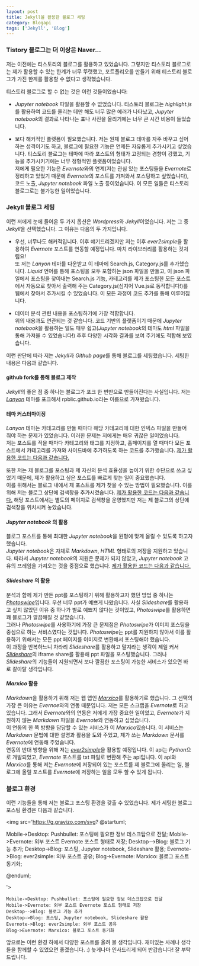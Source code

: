 ```yaml
---
layout: post
title: Jekyll을 활용한 블로그 세팅
category: Blogapi
tags: ['Jekyll', 'Blog']
---
```


### Tistory 블로그는 더 이상은 Naver...

저는 이전에는 티스토리의 블로그를 활용하고 있었습니다.  그렇지만 티스토리 블로그로는 제가 활용할 수 있는 한계가 너무 뚜렷했고, 포트폴리오를 만들기 위해 티스토리 블로그가 가진 한계를 활용할 수 없다고 생각했습니다.


티스토리 블로그로 할 수 없는 것은 이런 것들이었습니다:

* *Jupyter notebook* 파일을 활용할 수 없었습니다. 티스토리 블로그는 *highlight.js*를 활용하여 코드를 올리는 데만 해도 너무 많은 에러가 나타났고, *Jupyter notebook*의 결과로 나타나는 표나 사진을 올리기에는 너무 큰 시간 비용이 들었습니다.

* 보다 해커적인 플랫폼이 필요했습니다. 저는 원체 블로그 테마를 자주 바꾸고 싶어하는 성격이기도 하고, 블로그에 필요한 기능은 언제든 자유롭게 추가시키고 싶었습니다. 티스토리 블로그는 테마에 따라 포스트의 형태가 고정되는 경향이 강했고, 기능을 추가시키기에는 너무 정형적인 플랫폼이었습니다.<br>
저에게 필요한 기능은 *Evernote*와의 연계(저는 관심 있는 포스팅들을 *Evernote*로 정리하고 있었기 때문에 *Evernote*의 포스트를 가져와서 포스팅하고 싶었습니다), 코드 노출, *Jupyter notebook* 파일 노출 등이었습니다. 이 모든 일들은 티스토리 블로그로는 불가능한 일이었습니다.


### Jekyll 블로그 세팅

이런 저에게 눈에 들어온 두 가지 옵션은 *Wordpress*와 *Jekyll*이었습니다. 저는 그 중 *Jekyll*을 선택했습니다. 그 이유는 다음의 두 가지입니다.

* 우선, 너무나도 해커적입니다.
이후 얘기드리겠지만 저는 이후 *ever2simple*을 활용하여 *Evernote* 포스트를 연동할 예정입니다. 마치 라이브러리를 활용하는 것처럼요!<br>
또 저는 *Lanyon* 테마를 다운받고 이 테마에 Search.js, Category.js를 추가했습니다. *Liquid* 언어를 통해 포스팅을 모두 포함하는 json 파일을 만들고, 이 json 파일에서 포스팅을 찾아내는 Search.js 기능, 카테고리를 제가 포스팅한 모든 포스트에서 자동으로 찾아서 출력해 주는 Category.js(심지어 Vue.js로 동작합니다!)를 웹에서 찾아서 추가시킬 수 있었습니다. 이 모든 과정이 코드 추가를 통해 이루어집니다.

* 데이터 분석 관련 내용을 포스팅하기에 가장 적합합니다.<br>
위의 내용과도 연관되는 것 같습니다. 코드 기반의 플랫폼이기 때문에 *Jupyter notebook*을 활용하는 일도 매우 쉽고(*Jupyter notebook*의 테마도 *html* 파일을 통해 가져올 수 있었습니다!) 추후 다양한 시각화 결과를 보여 주기에도 적합해 보였습니다.

이런 판단에 따라 저는 *Jekyll*과 *Github page*를 통해 블로그를 세팅했습니다. 세팅한 내용은 다음과 같습니다.

#### github fork를 통해 블로그 제작
*Jekyll*의 좋은 점 중 하나는 블로그가 포크 한 번만으로 만들어진다는 사실입니다. 저는 [*Lanyon*][1] 테마를 포크해서 rpblic.github.io라는 이름으로 가져왔습니다.

#### 테마 커스터마이징
*Lanyon* 테마는 카테고리를 만들 때마다 해당 카테고리에 대한 인덱스 파일을 만들어 줘야 하는 문제가 있었습니다. 이러한 문제는 저에게는 매우 귀찮은 일이었습니다. <br>
저는 포스트를 적을 때마다 카테고리와 태그를 지정하고, 홈페이지를 열 때마다 모든 포스트에서 카테고리를 가져와 사이드바에 추가하도록 하는 코드를 추가했습니다. [제가 활용한 코드는 다음과 같습니다.][2]

또한 저는 제 블로그를 포스팅과 제 자신의 분석 효율성을 높이기 위한 수단으로 쓰고 싶었기 때문에, 제가 활용하고 싶은 포스트를 빠르게 찾는 일이 중요했습니다.<br>
이를 위해서는 블로그 내에서 제 포스트를 제가 찾을 수 있는 방법이 필요했습니다. 이를 위해 저는 블로그 상단에 검색창을 추가시켰습니다. [제가 활용한 코드는 다음과 같습니다.][3] 해당 포스트에서는 별도의 페이지로 검색창을 운영했지만 저는 제 블로그의 상단에 검색창을 위치시켜 놓았습니다.

#### *Jupyter notebook* 의 활용
블로그 포스트를 통해 최대한 *Jupyter notebook*을 원형에 맞게 올릴 수 있도록 하고자 했습니다. <br>
*Jupyter notebook*은 자체로 *Markdown*, *HTML* 형태로의 저장을 지원하고 있습니다. 따라서 *Jupyter notebook*의 지원은 문제가 되지 않았고, *Jupyter notebook* 고유의 프레임을 가져오는 것을 중점으로 했습니다. [제가 활용한 코드는 다음과 같습니다.][4]

#### *Slideshare* 의 활용
분석과 함께 제가 만든 ppt를 포스팅하기 위해 활용하고자 했던 방법 중 하나는 [*Photoswipe*][5]입니다. 우선 너무 ppt가 예쁘게 나왔습니다. 사실 *Slideshare*를 활용하고 싶지 않았던 이유 중 하나가 별로 예쁘지 않다는 것이었고, *Photoswipe*를 활용하면 꽤 블로그가 깔끔해질 것 같았습니다.<br>
그러나 *Photoswipe*를 사용하기에 가장 큰 문제점은 *Photoswipe*가 이미지 포스팅을 중심으로 하는 서비스였다는 것입니다. *Photoswipe*는 ppt를 지원하지 않아서 이를 활용하기 위해서는 모든 ppt 페이지를 이미지로 변환해서 포스팅해야 했습니다.<br>
이 과정을 반복하느니 차라리 *Slideshare*를 활용하고 말지라는 생각이 제일 커서 [*Slideshare*][6]의 iframe share를 활용해 ppt 파일을 포스팅했습니다. 그러나 *Slideshare*의 기능들이 지원되면서 보다 깔끔한 포스팅이 가능한 서비스가 있으면 바로 갈아탈 생각입니다.

#### *Marxico* 활용
*Markdown*을 활용하기 위해 저는 웹 앱인 [*Marxico*][7]를 활용하기로 했습니다. 그 선택의 가장 큰 이유는 *Evernoe*와의 연동 때문입니다. 저는 모든 스크랩을 *Evernote*로 하고 있습니다. 그래서 *Evernote*와의 연동은 저에게 가장 중요한 일이었고, *Evernote*가 지원하지 않는 *Markdown* 파일을 *Evernote*와 연동하고 싶었습니다.<br>
이 연동의 한 쪽 방향을 담당할 수 있는 서비스가 이 *Marxico*였습니다. 이 서비스는 *Markdown* 문법에 대한 설명과 활용을 도와 주었고, 제가 쓰는 *Markdown* 문서를 *Evernote*에 연동해 주었습니다.<br>
연동의 반대 방향을 위해 저는 [*ever2simple*][8]을 활용할 예정입니다. 이 api는 *Python*으로 개발되었고, *Evernote* 포스트를 txt 파일로 변환해 주는 api입니다. 이 api와 *Marxico*를 통해 저는 *Evernote*에 저장되어 있는 포스트를 제 블로그에 올리는 일, 블로그에 올릴 포스트를 *Evernote*에 저장하는 일을 모두 할 수 있게 됩니다.<br>


### 블로그 환경

이런 기능들을 통해 저는 블로그 포스팅 환경을 갖출 수 있었습니다. 제가 세팅한 블로그 포스팅 환경은 다음과 같습니다.

<img src='https://g.gravizo.com/svg?
@startuml;

Mobile->Desktop: Pushbullet: 포스팅에 필요한 정보 데스크탑으로 전달;
Mobile->Evernote: 외부 포스트 Evernote 포스트 형태로 저장;
Desktop-->Blog: 블로그 기능 추가;
Desktop->Blog: 포스팅, Jupyter notebook, Slideshare 활용;
Evernote->Blog: ever2simple: 외부 포스트 공유;
Blog->Evernote: Marxico: 블로그 포스트 동기화;

@enduml;

'>

```sequence
Mobile->Desktop: Pushbullet: 포스팅에 필요한 정보 데스크탑으로 전달
Mobile->Evernote: 외부 포스트 Evernote 포스트 형태로 저장
Desktop-->Blog: 블로그 기능 추가
Desktop->Blog: 포스팅, Jupyter notebook, Slideshare 활용
Evernote->Blog: ever2simple: 외부 포스트 공유
Blog->Evernote: Marxico: 블로그 포스트 동기화
```

앞으로는 이런 환경 하에서 다양한 포스트를 올려 볼 생각입니다. 재미있는 사례나 생각들을 함께할 수 있었으면 좋겠습니다. :) 늦게나마 인사드리게 되어 반갑습니다! 잘 부탁드립니다.

[1]: https://github.com/poole/lanyon
[2]: https://cookieshake.github.io/posts/Jekyll-%EB%B8%94%EB%A1%9C%EA%B7%B8%EC%97%90-Category-%ED%8E%98%EC%9D%B4%EC%A7%80-%EB%A7%8C%EB%93%A4%EA%B8%B0
[3]: https://imyeonn.github.io/blog/blog/30/
[4]: https://nipunbatra.github.io/blog/2017/Jupyter-powered-blog.html
[5]: http://photoswipe.com/
[6]: https://www.slideshare.net/GyuminSim2
[7]: https://marxi.co/
[8]: https://github.com/claytron/ever2simple/tree/master/ever2simple



















































































































































































































































































































































































































































































































































































































































































































































































 

 





 

























































































































